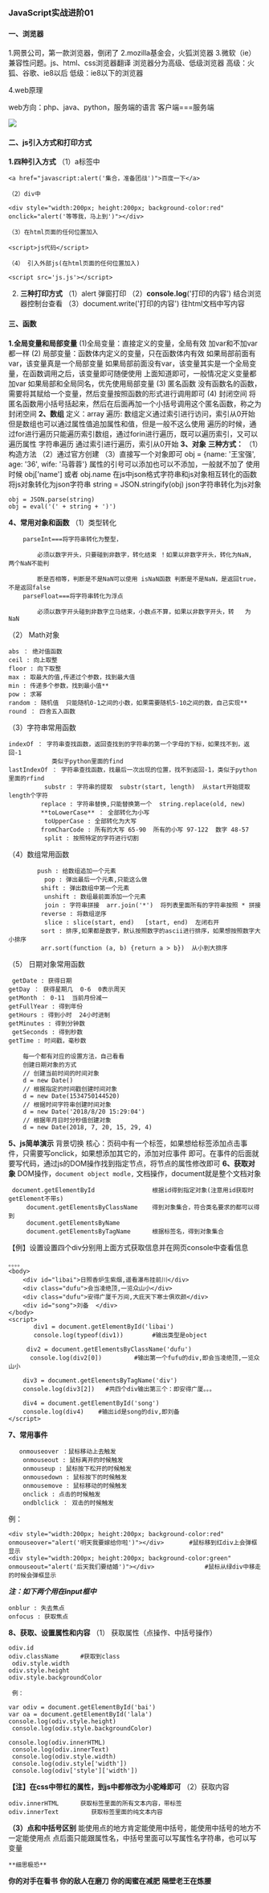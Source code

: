 ### 					JavaScript实战进阶01

#### 一、浏览器

1.网景公司，第一款浏览器，倒闭了
2.mozilla基金会，火狐浏览器
3.微软（ie）
    兼容性问题。js、html、css浏览器翻译
    浏览器分为高级、低级浏览器
    高级：火狐、谷歌、ie8以后
    低级：ie8以下的浏览器

4.web原理

web方向：php、java、python，服务端的语言
客户端===服务端

![](D:\PythonFile\第二阶段web\1.前端两周\1805班\jsday01\web原理.png)

#### 二、js引入方式和打印方式

**1.四种引入方式**
    （1）a标签中

```
<a href="javascript:alert('集合，准备团战')">百度一下</a>
```

    （2）div中

```
<div style="width:200px; height:200px; background-color:red" onclick="alert('等等我，马上到')"></div>
```

    （3）在html页面的任何位置加入 

```
<script>js代码</script>
```

    （4） 引入外部js(在html页面的任何位置加入)

```
<script src='js.js'></script>
```

2. **三种打印方式**
       （1）alert  	弹窗打印
       （2）**console.log**('打印的内容')   	 	结合浏览器控制台查看
       （3）document.write('打印的内容')   	 往html文档中写内容

#### 三、函数

**1.全局变量和局部变量**
       (1)全局变量：直接定义的变量，全局有效
            加var和不加var都一样
       (2) 局部变量：函数体内定义的变量，只在函数体内有效
            如果局部前面有var，该变量真是一个局部变量
            如果局部前面没有var，该变量其实是一个全局变量，在函数调用之后，该变量即可随便使用
            上面知道即可，一般情况定义变量都加var
            如果局部和全局同名，优先使用局部变量
  (3)  匿名函数
        没有函数名的函数，需要将其赋给一个变量，然后变量按照函数的形式进行调用即可
 (4)   封闭空间
        将匿名函数用小括号括起来，然后在后面再加一个小括号调用这个匿名函数，称之为封闭空间
**2、数组**
    定义：array
    遍历:
        数组定义通过索引进行访问，索引从0开始
        但是数组也可以通过属性值追加属性和值，但是一般不这么使用
        遍历的时候，通过for进行遍历只能遍历索引数组，通过forin进行遍历，既可以遍历索引，又可以遍历属性
    字符串遍历
        通过索引进行遍历，索引从0开始
**3、对象**
    **三种方式：**
    （1）构造方法
    （2）通过官方创建
    （3）直接写一个对象即可
        obj = {name: '王宝强', age: '36', wife: '马蓉蓉'}
        属性的引号可以添加也可以不添加，一般就不加了
        使用时候
        obj['name']   或者  obj.name
        在js中json格式字符串和js对象相互转化的函数
        将js对象转化为json字符串
            string = JSON.stringify(obj)
        json字符串转化为js对象

```
obj = JSON.parse(string)
obj = eval('(' + string + ')')
```

**4、常用对象和函数**
  （1）类型转化  

		parseInt===将字符串转化为整型，
	
			必须以数字开头，只要碰到非数字，转化结束 ！如果以非数字开头，转化为NaN, 两个NaN不能判	
	
			断是否相等，判断是不是NaN可以使用 isNaN函数 判断是不是NaN，是返回true，不是返回false
		parseFloat===将字符串转化为浮点
	
			必须以数字开头碰到非数字立马结束，小数点不算，如果以非数字开头，转	为NaN
   （2） Math对象

```
abs ： 绝对值函数
ceil : 向上取整
floor : 向下取整
max : 取最大的值,传递过个参数，找到最大值
min : 传递多个参数，找到最小值**
pow : 求幂
random : 随机值  只能随机0-1之间的小数，如果需要随机5-10之间的数，自己实现**
round ： 四舍五入函数
```

  （3）字符串常用函数

	indexOf ： 字符串查找函数，返回查找到的字符串的第一个字母的下标，如果找不到，返回-1  
	 			类似于python里面的find
	lastIndexOf ： 字符串查找函数，找最后一次出现的位置，找不到返回-1，类似于python里面的rfind
	    	  substr : 字符串的提取  substr(start, length)  从start开始提取length个字符
	    	 replace : 字符串替换,只能替换第一个  string.replace(old, new)
	   	 	 **toLowerCase** ： 全部转化为小写
	 		  toUpperCase : 全部转化为大写
	   		 fromCharCode : 所有的大写 65-90  所有的小写 97-122  数字 48-57
	  		  split : 按照特定的字符进行切割
   （4）数组常用函数
  		  

```
		push : 给数组追加一个元素
  		  pop : 弹出最后一个元素,只能这么做
   		 shift : 弹出数组中第一个元素
  		  unshift : 数组最前面添加一个元素
    	  join : 字符串拼接  arr.join('*')  将列表里面所有的字符串按照 * 拼接
   		 reverse : 将数组逆序
  		  slice : slice(start, end)   [start, end)  左闭右开
   		 sort : 排序,如果都是数字，默认按照数字的ascii进行排序，如果想按照数字大小排序
       	 arr.sort(function (a, b) {return a > b})  从小到大排序
```

（5） 日期对象常用函数
       		

```
 getDate : 获得日期
getDay ： 获得星期几  0-6  0表示周天
getMonth ： 0-11  当前月份减一
getFullYear : 得到年份
getHours : 得到小时  24小时进制
getMinutes : 得到分钟数
 getSeconds : 得到秒数
getTime : 时间戳，毫秒数
```



        每一个都有对应的设置方法，自己看看
        创建日期对象的方式
        // 创建当前时间的时间对象
        d = new Date()
        // 根据指定的时间戳创建时间对象
        d = new Date(1534750144520)
        // 根据时间字符串创建时间对象
        d = new Date('2018/8/20 15:29:04')
        // 根据年月日时分秒值创建对象
        d = new Date(2018, 7, 20, 15, 29, 4)
**5、js简单演示**
    背景切换
    核心：页码中有一个标签，如果想给标签添加点击事件，只需要写onclick，如果想添加其它的，添加对应事件	 即可。在事件的后面就要写代码，通过js的DOM操作找到指定节点，将节点的属性修改即可
**6、获取对象**
    DOM操作，`document object modle,` 文档操作，document就是整个文档对象

```
 document.getElementById          		根据id得到指定对象(注意用id获取时getElement不带s)
	 document.getElementsByClassName  	得到对象集合，符合类名要求的都可以得到
	 document.getElementsByName			
	 document.getElementsByTagName    	根据标签名，得到对象集合
```

【例】设置设置四个div分别用上面方式获取信息并在网页console中查看信息

```
。。。。
<body>
    <div id="libai">日照香炉生紫烟,遥看瀑布挂前川</div>
    <div class="dufu">会当凌绝顶,一览众山小</div>
    <div class="dufu">安得广厦千万间,大庇天下寒士俱欢颜</div>
    <div id="song">刘备  </div>
</body>
<script>
       div1 = document.getElementById('libai')
       console.log(typeof(div1))        #输出类型是object
       
     div2 = document.getElementsByClassName('dufu')
      console.log(div2[0])         #输出第一个fufu的div,即会当凌绝顶,一览众山小
      
    div3 = document.getElementsByTagName('div')
    console.log(div3[2])   #共四个div输出第三个：即安得广厦。。。
    
    div4 = document.getElementById('song')
    console.log(div4)    #输出id是song的div,即刘备
</script>
```

**7、常用事件**
    

```
   onmouseover ：鼠标移动上去触发
    onmouseout : 鼠标离开的时候触发
    onmouseup : 鼠标按下松开的时候触发
    onmousedown : 鼠标按下的时候触发
    onmousemove : 鼠标移动的时候触发
    onclick : 点击的时候触发
    ondblclick ： 双击的时候触发
```

例：

```
<div style="width:200px; height:200px; background-color:red" onmouseover="alert('明天我要嫁给你啦')"></div>       #鼠标移到红div上会弹框显示
<div style="width:200px; height:200px; background-color:green" onmouseout="alert('后天我们要结婚')"></div>              #鼠标从绿div中移走的时候会弹框显示
```

***注：如下两个用在input框中***

```
onblur : 失去焦点
onfocus : 获取焦点
```

**8、获取、设置属性和内容**
  （1）  获取属性（点操作、中括号操作）

```
odiv.id
odiv.className      #获取到class
 odiv.style.width
odiv.style.height
odiv.style.backgroundColor
```

     例：

```
var odiv = document.getElementById('bai')
var oa = document.getElementById('lala')
console.log(odiv.style.height)
 console.log(odiv.style.backgroundColor)

console.log(odiv.innerHTML)
 console.log(odiv.innerText)
 console.log(odiv.style.width)
 console.log(odiv.style['width'])
 console.log(odiv['style']['width'])
```

 **【注】在css中带杠的属性，到js中都修改为小驼峰即可**
    （2）获取内容

```
odiv.innerHTML      获取标签里面的所有文本内容，带标签
odiv.innerText         获取标签里面的纯文本内容
```

**（3）点和中括号区别**
        能使用点的地方肯定能使用中括号，能使用中括号的地方不一定能使用点
        点后面只能跟属性名，中括号里面可以写属性名字符串，也可以写变量



	**细思极恐**
**你的对手在看书**
**你的敌人在磨刀**
**你的闺蜜在减肥**
**隔壁老王在炼腰**